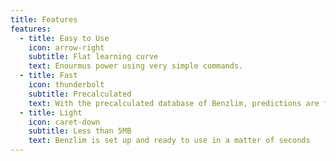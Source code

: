 ```yaml
---
title: Features
features:
  - title: Easy to Use
    icon: arrow-right
    subtitle: Flat learning curve
    text: Enourmus power using very simple commands.
  - title: Fast
    icon: thunderbolt
    subtitle: Precalculated
    text: With the precalculated database of Benzlim, predictions are fast and accurate.
  - title: Light
    icon: caret-down
    subtitle: Less than 5MB
    text: Benzlim is set up and ready to use in a matter of seconds
---
```

